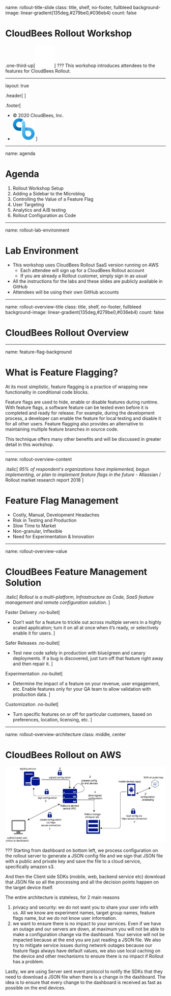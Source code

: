 name: rollout-title-slide
class: title, shelf, no-footer, fullbleed
background-image: linear-gradient(135deg,#279be0,#036eb4)
count: false


# CloudBees Rollout Workshop
.one-third-up[![:scale 10%](../img/Rollout-white.svg)]
???
This workshop introduces attendees to the features for CloudBees Rollout.

---
layout: true

.header[
]

.footer[
- © 2020 CloudBees, Inc.
- ![:scale 100%](../img/CloudBees-Submark-Full-Color.svg)
]
---
name: agenda
# Agenda

1. Rollout Workshop Setup
2. Adding a Sidebar to the Microblog
3. Controlling the Value of a Feature Flag
4. User Targeting
5. Analytics and A/B testing
6. Rollout Configuration as Code

---
name: rollout-lab-environment
# Lab Environment

* This workshop uses CloudBees Rollout SaaS version running on AWS
  * Each attendee will sign up for a CloudBees Rollout account
  * If you are already a Rollout customer, simply sign in as usual
* All the instructions for the labs and these slides are publicly available in GitHub
* Attendees will be using their own GitHub accounts

---
name: rollout-overview-title
class: title, shelf, no-footer, fullbleed
background-image: linear-gradient(135deg,#279be0,#036eb4)
count: false

# CloudBees Rollout Overview

---
name: feature-flag-background
# What is Feature Flagging?

At its most simplistic, feature flagging is a practice of wrapping new functionality in conditional code blocks.


Feature flags are used to hide, enable or disable features during runtime. With feature flags, a software feature can be tested even before it is completed and ready for release.  For example, during the development process, a developer can enable the feature for local testing and disable it for all other users. Feature flagging also provides an alternative to maintaining multiple feature branches in source code.


This technique offers many other benefits and will be discussed in greater detail in this workshop.

---
name: rollout-overview-content

.italic[
  *95% of respondent's organizations have implemented, begun implementing, or plan to implement feature flags in the future* - Atlassian / Rollout market research report 2018
]

# Feature Flag Management
* Costly, Manual, Development Headaches
* Risk in Testing and Production
* Slow Time to Market
* Non-granular, Inflexible
* Need for Experimentation & Innovation

---
name: rollout-overview-value

# CloudBees Feature Management Solution

.italic[
  *Rollout is a multi-platform, Infrastructure as Code,
SaaS feature management and remote configuration solution.*
]

Faster Delivery
.no-bullet[
* Don’t wait for a feature to trickle out across multiple servers in a highly scaled application; turn it on all at once when it’s ready, or selectively enable it for users.
]

Safer Releases
.no-bullet[
* Test new code  safely in production with blue/green and canary deployments. If a bug is discovered, just turn off that feature right away and then repair it.
]

Experimentation
.no-bullet[
* Determine the impact of a feature on your revenue, user engagement, etc. Enable features only for your QA team to allow validation with production data.
]

Customization
.no-bullet[
* Turn specific features on or off for particular customers, based on preferences, location, licensing, etc.
]

---
name: rollout-overview-architecture
class: middle, center

# CloudBees Rollout on AWS
![:scale 75%](img/rollout_saas_arch.jpg)

???
Starting from dashboard on bottom left, we process configuration on the rollout server to generate a JSON config file and we sign that JSON file with a public and private key and save the file to a cloud service, specifically amazon s3.

And then the Client side SDKs (mobile, web, backend service etc) download that JSON file so all the processing and all the decision points happen on the target device itself.

The entire architecture is stateless, for 2 main reasons
1. privacy and security: we do not want you to share your user info with us. All we know are experiment names, target group names, feature flags name, but we do not know user information.
2. we want to ensure there is no impact to your services. Even if we have an outage and our servers are down, at maximum you will not be able to make a configuration change via the dashboard. Your service will not be impacted because at the end you are just reading a JSON file. We also try to mitigate service issues during network outages because our feature flags always have default values, we also use local caching on the device and other mechanisms to ensure there is no impact if Rollout has a problem.

Lastly, we are using Server sent event protocol to notify the SDKs that they need to download a JSON file when there is a change in the dashboard. The idea is to ensure that every change to the dashboard is received as fast as possible on the end devices.
